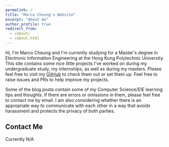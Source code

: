 ```yaml
---
permalink: /
title: "Marco Cheung's Website"
excerpt: "About me"
author_profile: true
redirect_from: 
  - /about/
  - /about.html
---
```


Hi, I'm Marco Cheung and I'm currently studying for a Master's degree in Electronic Information Engineering at the Hong Kong Polytechnic University. This site contains some nice little projects I've worked on during my undergraduate study, my internships, as well as during my masters. Please feel free to visit my [GitHub](https://github.com/marc0cheung/) to check them out or set them up. Feel free to raise issues and PRs to help improve my projects. 

Some of the blog posts contain some of my Computer Science/EIE learning tips and thoughts. If there are errors or omissions in them, please feel free to contact me by email. I am also considering whether there is an appropriate way to communicate with each other in a way that avoids harassment and protects the privacy of both parties. 


## Contact Me

Currently N/A



